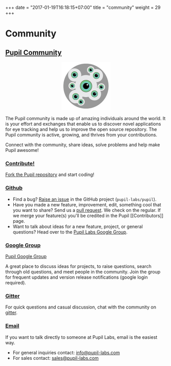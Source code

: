 +++
date = "2017-01-19T16:18:15+07:00"
title = "community"
weight = 29
+++

# Community

<div class="content-container ">
  <div class="header-link">
    <a href="#pupil-community">
      <h2 id="pupil-community">Pupil Community</h2>
    </a>
  </div>
</div>

<p align="center">
  <img class="padTop--2 padBottom--2" width="30%" src="/images/icons/Pupil_Logo_wiki-02.png"> 
</p>

The Pupil community is made up of amazing individuals around the world.  It is your effort and exchanges that enable us to discover novel applications for eye tracking and help us to improve the open source repository.  The Pupil community is active, growing, and thrives from your contributions.

Connect with the community, share ideas, solve problems and help make Pupil awesome! 

<div class="content-container">
  <div class="header-link">
    <a href="#contribute">
      <h3 id="contribute">Contribute!</h3>
    </a>
  </div>
</div>
<div class="header-border-bottom"></div>

[Fork the Pupil repository][fork] and start coding!

<div class="content-container">
  <div class="header-link">
    <a href="#github">
      <h3 id="github">Github</h3>
    </a>
  </div>
</div>
<div class="header-border-bottom"></div>

* Find a bug?  [Raise an issue][issue] in the GitHub project (`pupil-labs/pupil`).  
* Have you made a new feature, improvement, edit, something cool that you want to share? Send us a [pull request][pull].  We check on the regular.  If we merge your feature(s) you'll be credited in the Pupil [[Contributors]] page.
* Want to talk about ideas for a new feature, project, or general questions?  Head over to the [Pupil Labs Google Group][google-group].

<div class="content-container">
  <div class="header-link">
    <a href="#google-group">
      <h3 id="google-group">Google Group</h3>
    </a>
  </div>
</div>
<div class="header-border-bottom"></div>

[Pupil Google Group][google-group]

A great place to discuss ideas for projects, to raise questions, search through old questions, and meet people in the community. Join the group for frequent updates and version release notifications (google login required).

<div class="content-container">
  <div class="header-link">
    <a href="#gitter">
      <h3 id="gitter">Gitter</h3>
    </a>
  </div>
</div>
<div class="header-border-bottom"></div>

For quick questions and casual discussion, chat with the community on [gitter](https://gitter.im/pupil-labs/pupil?utm_source=share-link&utm_medium=link&utm_campaign=share-link).

<div class="content-container">
  <div class="header-link">
    <a href="#email">
      <h3 id="email">Email</h3>
    </a>
  </div>
</div>
<div class="header-border-bottom"></div>

If you want to talk directly to someone at Pupil Labs, email is the easiest way.

* For general inquiries contact: <info@pupil-labs.com>
* For sales contact: <sales@pupil-labs.com>

[google-group]: http://groups.google.com/group/pupil-discuss
[issue]: https://github.com/pupil-labs/pupil/issues
[fork]: https://github.com/pupil-labs/pupil/fork
[pull]: https://github.com/pupil-labs/pupil/pulls

